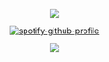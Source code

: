 <div id="header" align="center">

![](https://64.media.tumblr.com/4f312e443add2568ad8883081390777c/30e13ce088d5d2dd-e4/s640x960/455ce8a470c070423904d8c8579f412ee2d4db96.gifv)

[![spotify-github-profile](https://spotify-github-profile.kittinanx.com/api/view?uid=31vqck2xnl327xecntooe7ptxtrq&cover_image=true&theme=natemoo-re&show_offline=false&background_color=121212&interchange=true&bar_color=ff0000&bar_color_cover=false)](https://spotify-github-profile.kittinanx.com/api/view?uid=31vqck2xnl327xecntooe7ptxtrq&redirect=true)

![](https://64.media.tumblr.com/3570c74b11de1ac75354753fd45ea44d/46cfbf61cde8707e-59/s1280x1920/6858363fdc926a68e60d82289cc665334f2b859e.jpg)
